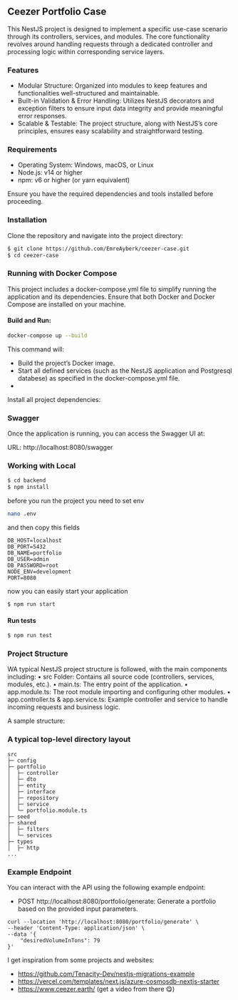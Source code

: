 ## Ceezer Portfolio Case

This NestJS project is designed to implement a specific use-case scenario through its controllers, services, and modules. The core functionality revolves around handling requests through a dedicated controller and processing logic within corresponding service layers.

### Features

- Modular Structure: Organized into modules to keep features and functionalities well-structured and maintainable.
- Built-in Validation & Error Handling: Utilizes NestJS decorators and exception filters to ensure input data integrity and provide meaningful error responses.
- Scalable & Testable: The project structure, along with NestJS’s core principles, ensures easy scalability and straightforward testing.

### Requirements

- Operating System: Windows, macOS, or Linux
- Node.js: v14 or higher
- npm: v6 or higher (or yarn equivalent)

Ensure you have the required dependencies and tools installed before proceeding.

### Installation

Clone the repository and navigate into the project directory:

```bash
$ git clone https://github.com/EmreAyberk/ceezer-case.git
$ cd ceezer-case
```

### Running with Docker Compose

This project includes a docker-compose.yml file to simplify running the application and its dependencies. Ensure that both Docker and Docker Compose are installed on your machine.

#### Build and Run:

```bash
docker-compose up --build
```

This command will:

- Build the project’s Docker image.
- Start all defined services (such as the NestJS application and Postgresql databese) as specified in the docker-compose.yml file.
-

Install all project dependencies:

### Swagger

Once the application is running, you can access the Swagger UI at:

URL: http://localhost:8080/swagger

### Working with Local

```bash
$ cd backend
$ npm install
```

before you run the project you need to set env

```bash
nano .env
```

and then copy this fields

```
DB_HOST=localhost
DB_PORT=5432
DB_NAME=portfolio
DB_USER=admin
DB_PASSWORD=root
NODE_ENV=development
PORT=8080
```

now you can easily start your application

```bash
$ npm run start
```

#### Run tests

```bash
$ npm run test
```

### Project Structure

WA typical NestJS project structure is followed, with the main components including:
• src Folder: Contains all source code (controllers, services, modules, etc.).
• main.ts: The entry point of the application.
• app.module.ts: The root module importing and configuring other modules.
• app.controller.ts & app.service.ts: Example controller and service to handle incoming requests and business logic.

A sample structure:

### A typical top-level directory layout

    src
    ├─ config
    ├─ portfolio
    │  ├─ controller
    │  ├─ dto
    │  ├─ entity
    │  ├─ interface
    │  ├─ repository
    │  ├─ service
    │  └─ portfolio.module.ts
    ├─ seed
    ├─ shared
    │  ├─ filters
    │  └─ services
    ├─ types
    │  ├─ http
    ...

### Example Endpoint

You can interact with the API using the following example endpoint:

- POST http://localhost:8080/portfolio/generate: Generate a portfolio based on the provided input parameters.

```
curl --location 'http://localhost:8080/portfolio/generate' \
--header 'Content-Type: application/json' \
--data '{
    "desiredVolumeInTons": 79
}'
```

I get inspiration from some projects and websites:

- https://github.com/Tenacity-Dev/nestjs-migrations-example
- https://vercel.com/templates/next.js/azure-cosmosdb-nextjs-starter
- https://www.ceezer.earth/ (get a video from there 😋)